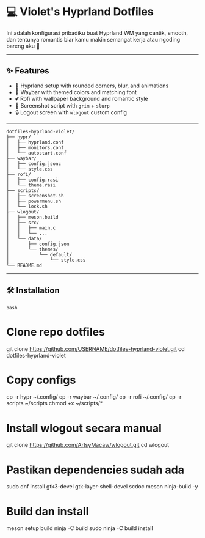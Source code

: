 # 💻 Violet's Hyprland Dotfiles

Ini adalah konfigurasi pribadiku buat Hyprland WM yang cantik, smooth, dan tentunya romantis biar kamu makin semangat kerja atau ngoding bareng aku 🥰

---

## ✨ Features
- 💠 Hyprland setup with rounded corners, blur, and animations
- 🌙 Waybar with themed colors and matching font
- 💕 Rofi with wallpaper background and romantic style
- 📸 Screenshot script with `grim` + `slurp`
- 🔒 Logout screen with `wlogout` custom config

---

```
dotfiles-hyprland-violet/
├── hypr/
│   ├── hyprland.conf
│   ├── monitors.conf
│   └── autostart.conf
├── waybar/
│   ├── config.jsonc
│   └── style.css
├── rofi/
│   ├── config.rasi
│   └── theme.rasi
├── scripts/
│   ├── screenshot.sh
│   ├── powermenu.sh
│   └── lock.sh
├── wlogout/
│   ├── meson.build
│   ├── src/
│   │   ├── main.c
│   │   └── ...
│   └── data/
│       ├── config.json
│       └── themes/
│           └── default/
│               └── style.css
└── README.md
```





---

## 🛠️ Installation

```bash```
# Clone repo dotfiles
git clone https://github.com/USERNAME/dotfiles-hyprland-violet.git
cd dotfiles-hyprland-violet

# Copy configs
cp -r hypr ~/.config/
cp -r waybar ~/.config/
cp -r rofi ~/.config/
cp -r scripts ~/scripts
chmod +x ~/scripts/*

# Install wlogout secara manual
git clone https://github.com/ArtsyMacaw/wlogout.git
cd wlogout

# Pastikan dependencies sudah ada
sudo dnf install gtk3-devel gtk-layer-shell-devel scdoc meson ninja-build -y

# Build dan install
meson setup build
ninja -C build
sudo ninja -C build install

